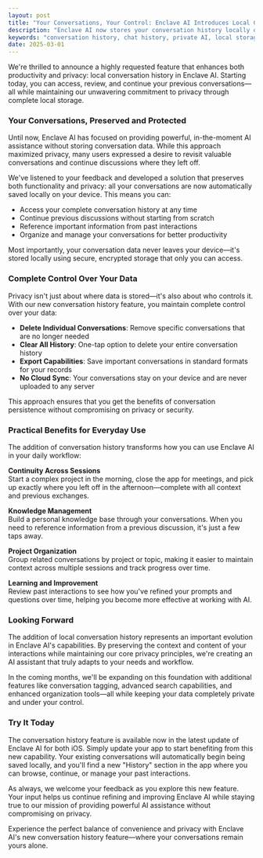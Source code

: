 ```yaml
---
layout: post
title: "Your Conversations, Your Control: Enclave AI Introduces Local Conversation History"
description: "Enclave AI now stores your conversation history locally on your device, allowing you to revisit past chats while maintaining complete privacy and control over your data."
keywords: "conversation history, chat history, private AI, local storage, data privacy, offline AI, Enclave AI, conversation management, AI privacy"
date: 2025-03-01
---
```


We're thrilled to announce a highly requested feature that enhances both productivity and privacy: local conversation history in Enclave AI. Starting today, you can access, review, and continue your previous conversations—all while maintaining our unwavering commitment to privacy through complete local storage.

### Your Conversations, Preserved and Protected

Until now, Enclave AI has focused on providing powerful, in-the-moment AI assistance without storing conversation data. While this approach maximized privacy, many users expressed a desire to revisit valuable conversations and continue discussions where they left off.

We've listened to your feedback and developed a solution that preserves both functionality and privacy: all your conversations are now automatically saved locally on your device. This means you can:

- Access your complete conversation history at any time
- Continue previous discussions without starting from scratch
- Reference important information from past interactions
- Organize and manage your conversations for better productivity

Most importantly, your conversation data never leaves your device—it's stored locally using secure, encrypted storage that only you can access.

### Complete Control Over Your Data

Privacy isn't just about where data is stored—it's also about who controls it. With our new conversation history feature, you maintain complete control over your data:

- **Delete Individual Conversations**: Remove specific conversations that are no longer needed
- **Clear All History**: One-tap option to delete your entire conversation history
- **Export Capabilities**: Save important conversations in standard formats for your records
- **No Cloud Sync**: Your conversations stay on your device and are never uploaded to any server

This approach ensures that you get the benefits of conversation persistence without compromising on privacy or security.

### Practical Benefits for Everyday Use

The addition of conversation history transforms how you can use Enclave AI in your daily workflow:

**Continuity Across Sessions**  
Start a complex project in the morning, close the app for meetings, and pick up exactly where you left off in the afternoon—complete with all context and previous exchanges.

**Knowledge Management**  
Build a personal knowledge base through your conversations. When you need to reference information from a previous discussion, it's just a few taps away.

**Project Organization**  
Group related conversations by project or topic, making it easier to maintain context across multiple sessions and track progress over time.

**Learning and Improvement**  
Review past interactions to see how you've refined your prompts and questions over time, helping you become more effective at working with AI.

### Looking Forward

The addition of local conversation history represents an important evolution in Enclave AI's capabilities. By preserving the context and content of your interactions while maintaining our core privacy principles, we're creating an AI assistant that truly adapts to your needs and workflow.

In the coming months, we'll be expanding on this foundation with additional features like conversation tagging, advanced search capabilities, and enhanced organization tools—all while keeping your data completely private and under your control.

### Try It Today

The conversation history feature is available now in the latest update of Enclave AI for both iOS. Simply update your app to start benefiting from this new capability. Your existing conversations will automatically begin being saved locally, and you'll find a new "History" section in the app where you can browse, continue, or manage your past interactions.

As always, we welcome your feedback as you explore this new feature. Your input helps us continue refining and improving Enclave AI while staying true to our mission of providing powerful AI assistance without compromising on privacy.

Experience the perfect balance of convenience and privacy with Enclave AI's new conversation history feature—where your conversations remain yours alone. 